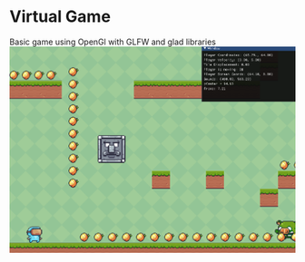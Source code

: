 # Virtual Game
Basic game using OpenGl with GLFW and glad libraries
![Alt text](Screenshots/GameLevel1V1.png?raw=true "Title")
